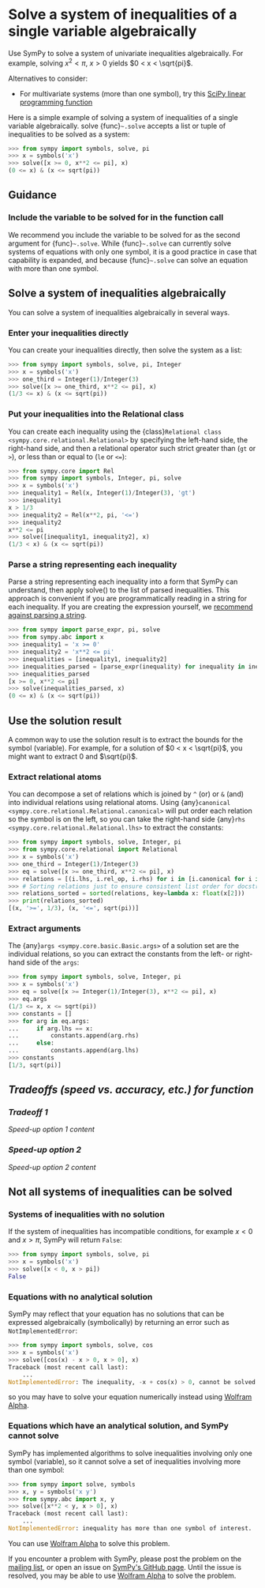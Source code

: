 # Solve a system of inequalities of a single variable algebraically

Use SymPy to solve a system of univariate inequalities algebraically.
For example, solving $x^2 < \pi$, $x > 0$ yields $0 < x < \sqrt{pi}$.

Alternatives to consider:
- For multivariate systems (more than one symbol), try this [SciPy linear programming function](https://docs.scipy.org/doc/scipy/reference/generated/scipy.optimize.linprog.html)

Here is a simple example of solving a system of inequalities of a single variable algebraically.
solve {func}`~.solve` accepts a list or tuple of inequalities to be solved as a system:

```py
>>> from sympy import symbols, solve, pi
>>> x = symbols('x')
>>> solve([x >= 0, x**2 <= pi], x)
(0 <= x) & (x <= sqrt(pi))
```

## Guidance

### Include the variable to be solved for in the function call

We recommend you include the variable to be solved for as the second argument 
for {func}`~.solve`. While {func}`~.solve` can currently solve systems of equations with only one symbol, it is a good practice in case that capability is expanded, and because {func}`~.solve` can solve an equation with more than one symbol.

## Solve a system of inequalities algebraically

You can solve a system of inequalities algebraically in several ways.

### Enter your inequalities directly

You can create your inequalities directly, then solve the system as a list:

```py
>>> from sympy import symbols, solve, pi, Integer
>>> x = symbols('x')
>>> one_third = Integer(1)/Integer(3)
>>> solve([x >= one_third, x**2 <= pi], x)
(1/3 <= x) & (x <= sqrt(pi))
```

### Put your inequalities into the Relational class

You can create each inequality using the {class}`Relational class
<sympy.core.relational.Relational>` by specifying
the left-hand side, the right-hand side, and then a relational operator such
strict greater than (`gt` or `>`), or less than or equal to (`le` or `<=`):

```py
>>> from sympy.core import Rel
>>> from sympy import symbols, Integer, pi, solve
>>> x = symbols('x')
>>> inequality1 = Rel(x, Integer(1)/Integer(3), 'gt')
>>> inequality1
x > 1/3
>>> inequality2 = Rel(x**2, pi, '<=')
>>> inequality2
x**2 <= pi
>>> solve([inequality1, inequality2], x)
(1/3 < x) & (x <= sqrt(pi))
```

### Parse a string representing each inequality

Parse a string representing each inequality into a form that SymPy can
understand, then apply solve() to the list of parsed inequalities. This approach
is convenient if you are programmatically reading in a string for each
inequality. If you are creating the expression yourself, we [recommend against
parsing a
string](https://github.com/sympy/sympy/wiki/Idioms-and-Antipatterns#strings-as-input).

```py
>>> from sympy import parse_expr, pi, solve
>>> from sympy.abc import x
>>> inequality1 = 'x >= 0'
>>> inequality2 = 'x**2 <= pi'
>>> inequalities = [inequality1, inequality2]
>>> inequalities_parsed = [parse_expr(inequality) for inequality in inequalities]
>>> inequalities_parsed
[x >= 0, x**2 <= pi]
>>> solve(inequalities_parsed, x)
(0 <= x) & (x <= sqrt(pi))
```

## Use the solution result

A common way to use the solution result is to extract the bounds for the symbol
(variable). For example, for a solution of $0 < x < \sqrt{pi}$, you might want
to extract $0$ and $\sqrt{pi}$.

### Extract relational atoms

You can decompose a set of relations which is joined by `^` (or) or `&` (and)
into individual relations using relational atoms. Using {any}`canonical
<sympy.core.relational.Relational.canonical>` will put order each relation so
the symbol is on the left, so you can take the right-hand side {any}`rhs
<sympy.core.relational.Relational.lhs>` to extract the constants:

```py
>>> from sympy import symbols, solve, Integer, pi
>>> from sympy.core.relational import Relational
>>> x = symbols('x')
>>> one_third = Integer(1)/Integer(3)
>>> eq = solve([x >= one_third, x**2 <= pi], x)
>>> relations = [(i.lhs, i.rel_op, i.rhs) for i in [i.canonical for i in eq.atoms(Relational)]]
>>> # Sorting relations just to ensure consistent list order for docstring testing
>>> relations_sorted = sorted(relations, key=lambda x: float(x[2]))
>>> print(relations_sorted)
[(x, '>=', 1/3), (x, '<=', sqrt(pi))]
```

### Extract arguments

The {any}`args <sympy.core.basic.Basic.args>` of a solution set are the
individual relations, so you can extract the constants from the left- or
right-hand side of the `args`:

```py
>>> from sympy import symbols, solve, Integer, pi
>>> x = symbols('x')
>>> eq = solve([x >= Integer(1)/Integer(3), x**2 <= pi], x)
>>> eq.args
(1/3 <= x, x <= sqrt(pi))
>>> constants = []
>>> for arg in eq.args:
...     if arg.lhs == x:
...         constants.append(arg.rhs)
...     else:
...         constants.append(arg.lhs)
>>> constants
[1/3, sqrt(pi)]
```

## *Tradeoffs (speed vs. accuracy, etc.) for function*

### *Tradeoff 1*

*Speed-up option 1 content*

### *Speed-up option 2*

*Speed-up option 2 content*

## Not all systems of inequalities can be solved

### Systems of inequalities with no solution

If the system of inequalities has incompatible conditions, for example $x < 0$
and $x > \pi$, SymPy will return `False`:

```py
>>> from sympy import symbols, solve, pi
>>> x = symbols('x')
>>> solve([x < 0, x > pi])
False
```

### Equations with no analytical solution

SymPy may reflect that your equation has no solutions that can be expressed
algebraically (symbolically) by returning an error such as
`NotImplementedError`:

```py
>>> from sympy import symbols, solve, cos
>>> x = symbols('x')
>>> solve([cos(x) - x > 0, x > 0], x)
Traceback (most recent call last):
    ...
NotImplementedError: The inequality, -x + cos(x) > 0, cannot be solved using solve_univariate_inequality.
```

so you may have to solve your equation numerically instead using [Wolfram
Alpha](https://www.wolframalpha.com/input?i2d=true&i=solve%5C%2840%29cos%5C%2840%29x%5C%2841%29+-+x+%3E+0+and+++x%3E0%5C%2844%29x%5C%2841%29).

### Equations which have an analytical solution, and SymPy cannot solve

SymPy has implemented algorithms to solve inequalities involving only one symbol
(variable), so it cannot solve a set of inequalities involving more than one
symbol:

```py
>>> from sympy import solve, symbols
>>> x, y = symbols('x y')
>>> from sympy.abc import x, y
>>> solve([x**2 < y, x > 0], x)
Traceback (most recent call last):
    ...
NotImplementedError: inequality has more than one symbol of interest.
```

You can use [Wolfram
Alpha](https://www.wolframalpha.com/input?i2d=true&i=solve%5C%2840%29Power%5Bx%2C2%5D+%3C+y+and+++x%3E0%5C%2844%29x%5C%2841%29)
to solve this problem.

If you encounter a problem with SymPy, please post the problem on the [mailing
list](https://groups.google.com/g/sympy), or open an issue on [SymPy's GitHub
page](https://github.com/sympy/sympy/issues). Until the issue is resolved, you
may be able to use [Wolfram
Alpha](https://www.wolframalpha.com/input?i2d=true&i=solve%5C%2840%29Power%5Bx%2C2%5D+%3C+y+and+++x%3E0%5C%2844%29x%5C%2841%29)
to solve the problem.
